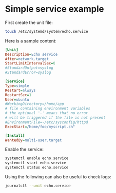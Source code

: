 # Simple service example

First create the unit file:
``` sh
touch /etc/systemd/system/echo.service
```

Here is a sample content:
```ini
[Unit]
Description=Echo service
After=network.target
StartLimitIntervalSec=0
#StandardOutput=syslog
#StandardError=syslog

[Service]
Type=simple
Restart=always
RestartSec=1
User=ubuntu
#WorkingDirectory=/home/app
# file containing environment variables
# the optional '-' means that no error
# will be triggered if the file is not present
#EnvironmentFile=-/etc/sysconfig/httpd
ExecStart=/home/foo/myscript.sh"

[Install]
WantedBy=multi-user.target
```

Enable the service:
``` sh
systemctl enable echo.service
systemctl start echo.service
systemctl status echo.service
```

Using the following can also be useful to check logs:
``` sh
journalctl --unit echo.service
```

